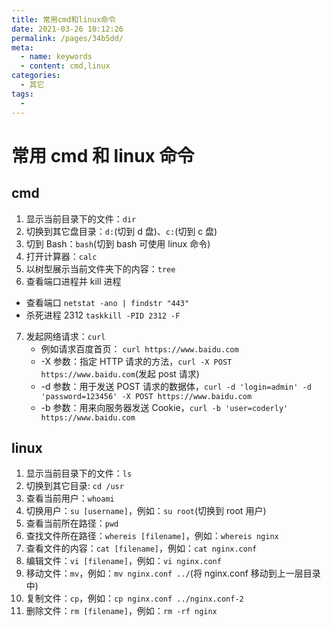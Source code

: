 ```yaml
---
title: 常用cmd和linux命令
date: 2021-03-26 10:12:26
permalink: /pages/34b5dd/
meta:
  - name: keywords
  - content: cmd,linux
categories:
  - 其它
tags:
  -
---
```


# 常用 cmd 和 linux 命令

## cmd

1. 显示当前目录下的文件：`dir`
2. 切换到其它盘目录：`d:`(切到 d 盘)、`c:`(切到 c 盘)
3. 切到 Bash：`bash`(切到 bash 可使用 linux 命令)
4. 打开计算器：`calc`
5. 以树型展示当前文件夹下的内容：`tree`
6. 查看端口进程并 kill 进程

- 查看端口 `netstat -ano | findstr "443"`
- 杀死进程 2312 `taskkill -PID 2312 -F`

7. 发起网络请求：`curl`
   - 例如请求百度首页： `curl https://www.baidu.com`
   - -X 参数：指定 HTTP 请求的方法，`curl -X POST https://www.baidu.com`(发起 post 请求)
   - -d 参数：用于发送 POST 请求的数据体，`curl -d 'login=admin' -d 'password=123456' -X POST https://www.baidu.com`
   - -b 参数：用来向服务器发送 Cookie，`curl -b 'user=coderly' https://www.baidu.com`

## linux

1. 显示当前目录下的文件：`ls`
2. 切换到其它目录: `cd /usr`
3. 查看当前用户：`whoami`
4. 切换用户：`su [username]`，例如：`su root`(切换到 root 用户)
5. 查看当前所在路径：`pwd`
6. 查找文件所在路径：`whereis [filename]`，例如：`whereis nginx`
7. 查看文件的内容：`cat [filename]`，例如：`cat nginx.conf`
8. 编辑文件：`vi [filename]`，例如：`vi nginx.conf`
9. 移动文件：`mv`，例如：`mv nginx.conf ../`(将 nginx.conf 移动到上一层目录中)
10. 复制文件：`cp`，例如：`cp nginx.conf ../nginx.conf-2`
11. 删除文件：`rm [filename]`，例如：`rm -rf nginx`
